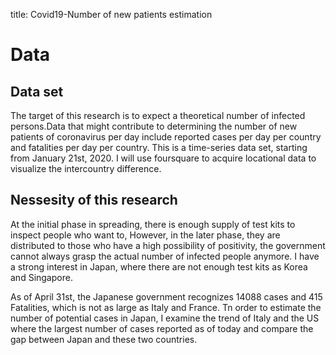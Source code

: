 title: Covid19-Number of new patients estimation
# Data
## Data set
The target of this research is to expect a theoretical number of infected persons.Data that might contribute to determining the number of new patients of coronavirus per day include reported cases per day per country and fatalities per day per country. This is a time-series data set, starting from January 21st, 2020. I will use foursquare to acquire locational data to visualize the intercountry difference.

## Nessesity of this research
At the initial phase in spreading, there is enough supply of test kits to inspect people who want to, 
However, in the later phase, they are distributed to those who have a high possibility of positivity, the government cannot always grasp the actual number of infected people anymore.
I have a strong interest in Japan, where there are not enough test kits as Korea and Singapore. 

As of April 31st, the Japanese government recognizes 14088 cases and 415 Fatalities, which is not as large as Italy and France.
Tn order to estimate the number of potential cases in Japan, I  examine the trend of Italy and the US where the largest number of cases reported as of today and compare the gap between Japan and these two countries.
